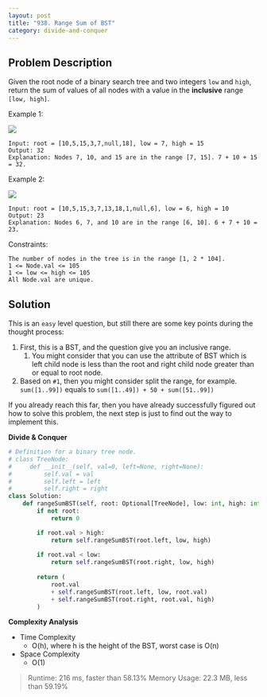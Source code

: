 ```yaml
---
layout: post
title: "938. Range Sum of BST"
category: divide-and-conquer
---
```


## Problem Description

Given the root node of a binary search tree and two integers `low` and `high`, return the sum of values of all nodes with a value in the **inclusive** range `[low, high]`.

Example 1:

![](https://assets.leetcode.com/uploads/2020/11/05/bst1.jpg)

```
Input: root = [10,5,15,3,7,null,18], low = 7, high = 15
Output: 32
Explanation: Nodes 7, 10, and 15 are in the range [7, 15]. 7 + 10 + 15 = 32.
```

Example 2:

![](https://assets.leetcode.com/uploads/2020/11/05/bst2.jpg)

```
Input: root = [10,5,15,3,7,13,18,1,null,6], low = 6, high = 10
Output: 23
Explanation: Nodes 6, 7, and 10 are in the range [6, 10]. 6 + 7 + 10 = 23.
```

Constraints:

```
The number of nodes in the tree is in the range [1, 2 * 104].
1 <= Node.val <= 105
1 <= low <= high <= 105
All Node.val are unique.
```

## Solution

This is an `easy` level question, but still there are some key points during the thought process:

1. First, this is a BST, and the question give you an inclusive range.
   1. You might consider that you can use the attribute of BST which is left child node is less than the root and right child node greater than or equal to root node.
2. Based on `#1`, then you might consider split the range, for example. `sum([1..99])` equals to `sum([1..49]) + 50 + sum([51..99])`

If you already reach this far, then you have already successfully figured out how to solve this problem, the next step is just to find out the way to implement this.

**Divide & Conquer**

```python
# Definition for a binary tree node.
# class TreeNode:
#     def __init__(self, val=0, left=None, right=None):
#         self.val = val
#         self.left = left
#         self.right = right
class Solution:
    def rangeSumBST(self, root: Optional[TreeNode], low: int, high: int) -> int:
        if not root:
            return 0

        if root.val > high:
            return self.rangeSumBST(root.left, low, high)
        
        if root.val < low:
            return self.rangeSumBST(root.right, low, high)
        
        return (
            root.val
            + self.rangeSumBST(root.left, low, root.val)
            + self.rangeSumBST(root.right, root.val, high)
        )
```

**Complexity Analysis**

- Time Complexity
  - O(h), where h is the height of the BST, worst case is O(n)
- Space Complexity
  - O(1)

> Runtime: 216 ms, faster than 58.13%
> Memory Usage: 22.3 MB, less than 59.19%
